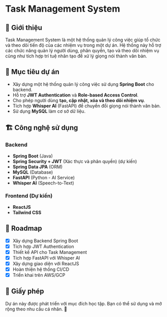 # Task Management System

## 📌 Giới thiệu
Task Management System là một hệ thống quản lý công việc giúp tổ chức và theo dõi tiến độ của các nhiệm vụ trong một dự án. Hệ thống này hỗ trợ các chức năng quản lý người dùng, phân quyền, tạo và theo dõi nhiệm vụ cũng như tích hợp trí tuệ nhân tạo để xử lý giọng nói thành văn bản.

## 🎯 Mục tiêu dự án
- Xây dựng một hệ thống quản lý công việc sử dụng **Spring Boot** cho backend.
- Hỗ trợ **JWT Authentication** và **Role-based Access Control**.
- Cho phép người dùng **tạo, cập nhật, xóa và theo dõi nhiệm vụ**.
- Tích hợp **Whisper AI** (FastAPI) để chuyển đổi giọng nói thành văn bản.
- Sử dụng **MySQL** làm cơ sở dữ liệu.

## 🏗️ Công nghệ sử dụng
### Backend
- **Spring Boot** (Java)
- **Spring Security + JWT** (Xác thực và phân quyền) (dự kiến)
- **Spring Data JPA** (ORM)
- **MySQL** (Database)
- **FastAPI** (Python - AI Service)
- **Whisper AI** (Speech-to-Text)

### Frontend (Dự kiến)
- **ReactJS**
- **Tailwind CSS**

## 📌 Roadmap
- [x] Xây dựng Backend Spring Boot
- [x] Tích hợp JWT Authentication
- [x] Thiết kế API cho Task Management
- [x] Tích hợp FastAPI với Whisper AI
- [x] Xây dựng giao diện với ReactJS
- [x] Hoàn thiện hệ thống CI/CD
- [x] Triển khai trên AWS/GCP

## 📜 Giấy phép
Dự án này được phát triển với mục đích học tập. Bạn có thể sử dụng và mở rộng theo nhu cầu cá nhân. 🚀

